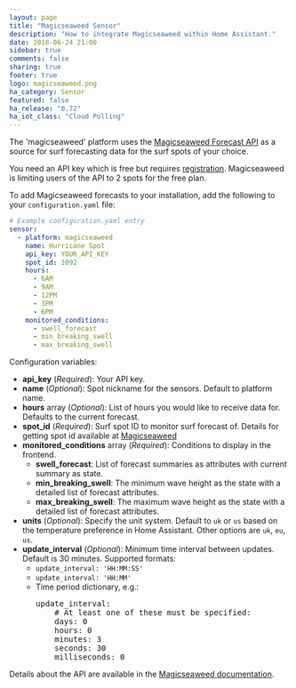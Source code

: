 ```yaml
---
layout: page
title: "Magicseaweed Sensor"
description: "How to integrate Magicseaweed within Home Assistant."
date: 2018-06-24 21:00
sidebar: true
comments: false
sharing: true
footer: true
logo: magicseaweed.png
ha_category: Sensor
featured: false
ha_release: "0.72"
ha_iot_class: "Cloud Polling"
---
```


The 'magicseaweed' platform uses the [Magicseaweed Forecast API](https://magicseaweed.com/developer/forecast-api) as a source for surf forecasting data for the surf spots of your choice.

You need an API key which is free but requires [registration](https://magicseaweed.com/developer/sign-up). Magicseaweed is limiting users of the API to 2 spots for the free plan.

To add Magicseaweed forecasts to your installation, add the following to your `configuration.yaml` file:

```yaml
# Example configuration.yaml entry
sensor:
  - platform: magicseaweed
    name: Hurricane Spot
    api_key: YOUR_API_KEY
    spot_id: 1092
    hours:
      - 6AM
      - 9AM
      - 12PM
      - 3PM
      - 6PM
    monitored_conditions:
      - swell_forecast
      - min_breaking_swell
      - max_breaking_swell
```

Configuration variables:

- **api_key** (*Required*): Your API key.
- **name** (*Optional*): Spot nickname for the sensors. Default to platform name.
- **hours** array (*Optional*): List of hours you would like to receive data for. Defaults to the current forecast.
- **spot_id** (*Required*): Surf spot ID to monitor surf forecast of. Details for getting spot id available at [Magicseaweed](https://magicseaweed.com/developer/forecast-api)
- **monitored_conditions** array (*Required*): Conditions to display in the frontend.
  - **swell_forecast**: List of forecast summaries as attributes with current summary as state.
  - **min_breaking_swell**: The minimum wave height as the state with a detailed list of forecast attributes.
  - **max_breaking_swell**: The maximum wave height as the state with a detailed list of forecast attributes.
- **units** (*Optional*): Specify the unit system. Default to `uk` or `us` based on the temperature preference in Home Assistant. Other options are `uk`, `eu`, `us`.
- **update_interval** (*Optional*): Minimum time interval between updates. Default is 30 minutes. Supported formats:
  - `update_interval: 'HH:MM:SS'`
  - `update_interval: 'HH:MM'`
  - Time period dictionary, e.g.:
    <pre>update_interval:
        # At least one of these must be specified:
        days: 0
        hours: 0
        minutes: 3
        seconds: 30
        milliseconds: 0
    </pre>

Details about the API are available in the [Magicseaweed documentation](https://magicseaweed.com/developer/forecast-api).
